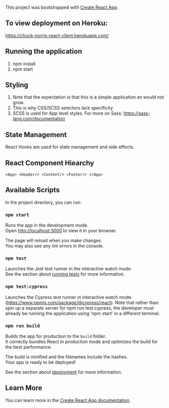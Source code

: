 This project was bootstrapped with [Create React App](https://github.com/facebook/create-react-app).

## To view deployment on Heroku: 

https://chuck-norris-react-client.herokuapp.com/

## Running the application

1. npm install
2. npm start

## Styling

1. Note that the expectation is that this is a simple application an would not grow.
2. This is why CSS/SCSS selectors lack specificity. 
3. SCSS is used for App level styles. For more on Sass: https://sass-lang.com/documentation

## State Management

React Hooks are used for state management and side effects.

## React Component Hiearchy

`<App> <Header/> <Content/> <Footer/> </App>`

## Available Scripts

In the project directory, you can run:

### `npm start`

Runs the app in the development mode.\
Open [http://localhost:3000](http://localhost:3000) to view it in your browser.

The page will reload when you make changes.\
You may also see any lint errors in the console.

### `npm test`

Launches the Jest test runner in the interactive watch mode.\
See the section about [running tests](https://facebook.github.io/create-react-app/docs/running-tests) for more information.

### `npm test:cypress`

Launches the Cypress test runner in interactive watch mode. (https://www.npmjs.com/package/@cypress/react).
Note that rather than spin up a separate server for npm run test:cypress, the developer must already be running the application using 'npm start' in a different terminal.


### `npm run build`

Builds the app for production to the `build` folder.\
It correctly bundles React in production mode and optimizes the build for the best performance.

The build is minified and the filenames include the hashes.\
Your app is ready to be deployed!

See the section about [deployment](https://facebook.github.io/create-react-app/docs/deployment) for more information.


## Learn More

You can learn more in the [Create React App documentation](https://facebook.github.io/create-react-app/docs/getting-started).


